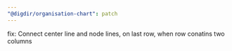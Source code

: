 ```yaml
---
"@digdir/organisation-chart": patch
---
```


fix: Connect center line and node lines, on last row, when row conatins two columns
